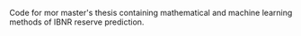 Code for mor master's thesis containing mathematical and machine learning methods of IBNR reserve prediction.

